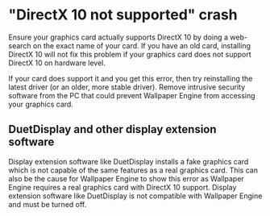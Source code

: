 # "DirectX 10 not supported" crash
Ensure your graphics card actually supports DirectX 10 by doing a web-search on the exact name of your card. If you have an old card, installing DirectX 10 will not fix this problem if your graphics card does not support DirectX 10 on hardware level.

If your card does support it and you get this error, then try reinstalling the latest driver (or an older, more stable driver). Remove intrusive security software from the PC that could prevent Wallpaper Engine from accessing your graphics card.

## DuetDisplay and other display extension software
Display extension software like DuetDisplay installs a fake graphics card which is not capable of the same features as a real graphics card. This can also be the cause for Wallpaper Engine to show this error as Wallpaper Engine requires a real graphics card with DirectX 10 support. Display extension software like DuetDisplay is not compatible with Wallpaper Engine and must be turned off.

